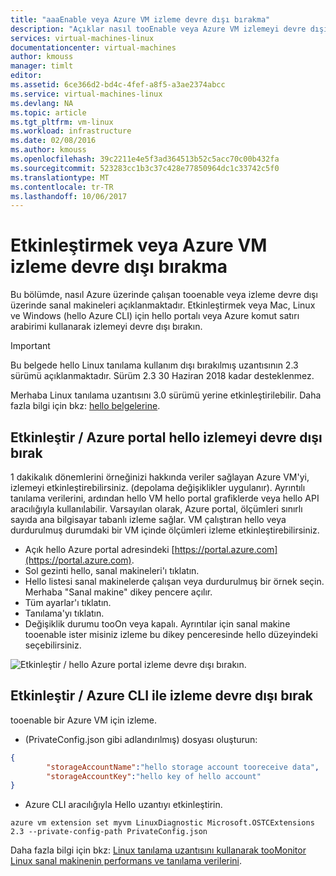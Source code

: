 ```yaml
---
title: "aaaEnable veya Azure VM izleme devre dışı bırakma"
description: "Açıklar nasıl tooEnable veya Azure VM izlemeyi devre dışı bırak"
services: virtual-machines-linux
documentationcenter: virtual-machines
author: kmouss
manager: timlt
editor: 
ms.assetid: 6ce366d2-bd4c-4fef-a8f5-a3ae2374abcc
ms.service: virtual-machines-linux
ms.devlang: NA
ms.topic: article
ms.tgt_pltfrm: vm-linux
ms.workload: infrastructure
ms.date: 02/08/2016
ms.author: kmouss
ms.openlocfilehash: 39c2211e4e5f3ad364513b52c5acc70c00b432fa
ms.sourcegitcommit: 523283cc1b3c37c428e77850964dc1c33742c5f0
ms.translationtype: MT
ms.contentlocale: tr-TR
ms.lasthandoff: 10/06/2017
---
```

# <a name="enable-or-disable-azure-vm-monitoring"></a>Etkinleştirmek veya Azure VM izleme devre dışı bırakma

Bu bölümde, nasıl Azure üzerinde çalışan tooenable veya izleme devre dışı üzerinde sanal makineleri açıklanmaktadır. Etkinleştirmek veya Mac, Linux ve Windows (hello Azure CLI) için hello portalı veya Azure komut satırı arabirimi kullanarak izlemeyi devre dışı bırakın.

> [!IMPORTANT]
> Bu belgede hello Linux tanılama kullanım dışı bırakılmış uzantısının 2.3 sürümü açıklanmaktadır. Sürüm 2.3 30 Haziran 2018 kadar desteklenmez.
>
> Merhaba Linux tanılama uzantısını 3.0 sürümü yerine etkinleştirilebilir. Daha fazla bilgi için bkz: [hello belgelerine](./diagnostic-extension.md).

## <a name="enable--disable-monitoring-through-hello-azure-portal"></a>Etkinleştir / Azure portal hello izlemeyi devre dışı bırak

1 dakikalık dönemlerini örneğinizi hakkında veriler sağlayan Azure VM'yi, izlemeyi etkinleştirebilirsiniz. (depolama değişiklikler uygulanır). Ayrıntılı tanılama verilerini, ardından hello VM hello portal grafiklerde veya hello API aracılığıyla kullanılabilir. Varsayılan olarak, Azure portal, ölçümleri sınırlı sayıda ana bilgisayar tabanlı izleme sağlar. VM çalıştıran hello veya durdurulmuş durumdaki bir VM içinde ölçümleri izleme etkinleştirebilirsiniz.

* Açık hello Azure portal adresindeki [https://portal.azure.com](https://portal.azure.com).
* Sol gezinti hello, sanal makineleri'ı tıklatın.
* Hello listesi sanal makinelerde çalışan veya durdurulmuş bir örnek seçin. Merhaba "Sanal makine" dikey pencere açılır.
* Tüm ayarlar'ı tıklatın.
* Tanılama'yı tıklatın.
* Değişiklik durumu tooOn veya kapalı. Ayrıntılar için sanal makine tooenable ister misiniz izleme bu dikey penceresinde hello düzeyindeki seçebilirsiniz.

![Etkinleştir / hello Azure portal izleme devre dışı bırakın.][1]

## <a name="enable--disable-monitoring-with-azure-cli"></a>Etkinleştir / Azure CLI ile izleme devre dışı bırak

tooenable bir Azure VM için izleme.

* (PrivateConfig.json gibi adlandırılmış) dosyası oluşturun:

```json
{
        "storageAccountName":"hello storage account tooreceive data",
        "storageAccountKey":"hello key of hello account"
}
```

* Azure CLI aracılığıyla Hello uzantıyı etkinleştirin.

```azurecli
azure vm extension set myvm LinuxDiagnostic Microsoft.OSTCExtensions 2.3 --private-config-path PrivateConfig.json
```

Daha fazla bilgi için bkz: [Linux tanılama uzantısını kullanarak tooMonitor Linux sanal makinenin performans ve tanılama verilerini](classic/diagnostic-extension-v2.md?toc=%2fazure%2fvirtual-machines%2flinux%2fclassic%2ftoc.json).

<!--Image references-->
[1]: ./media/vm-monitoring/portal-enable-disable.png
